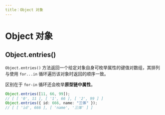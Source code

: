 ```yaml
---
title：Object 对象
---
```


# Object 对象

## Object.entries()

`Object.entries()` 方法返回一个给定对象自身可枚举属性的键值对数组，其排列与使用 `for...in` 循环遍历该对象时返回的顺序一致。

区别在于 `for-in` 循环还会枚举**原型链中属性**。

```ts
Object.entries([11, 66, 99]);
// [ [ '0', 11 ], [ '1', 66 ], [ '2', 99 ] ]
Object.entries({ id: 666, name: "三体" });
// [ [ 'id', 666 ], [ 'name', '三体' ] ]
```
